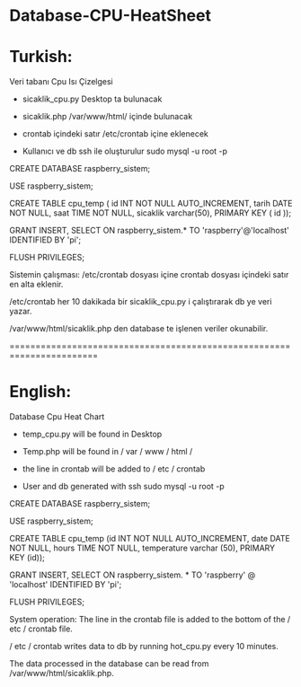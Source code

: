 # Database-CPU-HeatSheet

Turkish:
===========

Veri tabanı Cpu Isı Çizelgesi

- sicaklik_cpu.py  Desktop ta bulunacak
- sicaklik.php /var/www/html/  içinde bulunacak
- crontab içindeki satır /etc/crontab içine eklenecek

- Kullanıcı ve db ssh ile oluşturulur
sudo mysql -u root -p

CREATE DATABASE raspberry_sistem;

USE raspberry_sistem;

CREATE TABLE cpu_temp ( id INT NOT NULL AUTO_INCREMENT,
tarih DATE NOT NULL,
saat TIME NOT NULL,
sicaklik varchar(50),
PRIMARY KEY ( id ));

GRANT INSERT,
SELECT ON raspberry_sistem.* TO 'raspberry'@'localhost' IDENTIFIED BY 'pi';

FLUSH PRIVILEGES;


Sistemin çalışması:
/etc/crontab dosyası içine crontab dosyası içindeki satır en alta eklenir.

/etc/crontab her 10 dakikada bir sicaklik_cpu.py i çalıştırarak db ye veri yazar.

/var/www/html/sicaklik.php den database te işlenen veriler okunabilir.

=======================================================================

English:
=========

Database Cpu Heat Chart

- temp_cpu.py will be found in Desktop
- Temp.php will be found in / var / www / html /
- the line in crontab will be added to / etc / crontab

- User and db generated with ssh
sudo mysql -u root -p

CREATE DATABASE raspberry_sistem;

USE raspberry_sistem;

CREATE TABLE cpu_temp (id INT NOT NULL AUTO_INCREMENT,
date DATE NOT NULL,
hours TIME NOT NULL,
temperature varchar (50),
PRIMARY KEY (id));

GRANT INSERT,
SELECT ON raspberry_sistem. * TO 'raspberry' @ 'localhost' IDENTIFIED BY 'pi';

FLUSH PRIVILEGES;


System operation:
The line in the crontab file is added to the bottom of the / etc / crontab file.

/ etc / crontab writes data to db by running hot_cpu.py every 10 minutes.

The data processed in the database can be read from /var/www/html/sicaklik.php.
